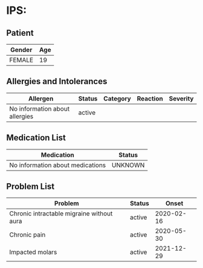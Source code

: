 # IPS:

## Patient

|Gender|Age|
|---|---|
|FEMALE|19|

## Allergies and Intolerances

|Allergen|Status|Category|Reaction|Severity|
|---|---|---|---|---|
|No information about allergies|active||||

## Medication List

|Medication|Status|
|---|---|
|No information about medications|UNKNOWN|

## Problem List

|Problem|Status|Onset|
|---|---|---|
|Chronic intractable migraine without aura|active|2020-02-16|
|Chronic pain|active|2020-05-30|
|Impacted molars|active|2021-12-29|
